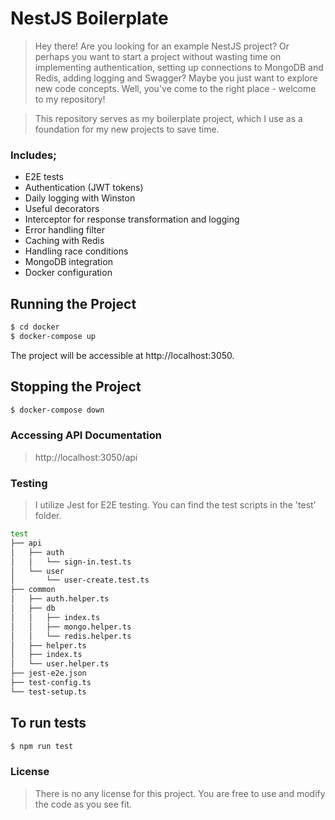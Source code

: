 # NestJS Boilerplate

>Hey there! Are you looking for an example NestJS project? Or perhaps you want to start a project without wasting time on implementing authentication, setting up connections to MongoDB and Redis, adding logging and Swagger? Maybe you just want to explore new code concepts. Well, you've come to the right place - welcome to my repository!

>This repository serves as my boilerplate project, which I use as a foundation for my new projects to save time.

### Includes;

- E2E tests
- Authentication (JWT tokens)
- Daily logging with Winston
- Useful decorators
- Interceptor for response transformation and logging
- Error handling filter
- Caching with Redis
- Handling race conditions
- MongoDB integration
- Docker configuration

## Running the Project

```bash
$ cd docker
$ docker-compose up 
```
The project will be accessible at http://localhost:3050.


## Stopping the Project

```bash
$ docker-compose down
```

### Accessing API Documentation
>http://localhost:3050/api

### Testing
> I utilize Jest for E2E testing. You can find the test scripts in the 'test' folder.
```bash
test
├── api
│   ├── auth
│   │   └── sign-in.test.ts
│   └── user
│       └── user-create.test.ts
├── common
│   ├── auth.helper.ts
│   ├── db
│   │   ├── index.ts
│   │   ├── mongo.helper.ts
│   │   └── redis.helper.ts
│   ├── helper.ts
│   ├── index.ts
│   └── user.helper.ts
├── jest-e2e.json
├── test-config.ts
└── test-setup.ts
```

## To run tests

```bash
$ npm run test
```

### License
> There is no any license for this project. You are free to use and modify the code as you see fit.